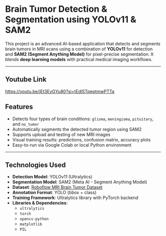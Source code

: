 #  Brain Tumor Detection & Segmentation using YOLOv11 & SAM2

This project is an advanced AI-based application that detects and segments brain tumors in MRI scans using a combination of **YOLOv11** for detection and **SAM2 (Segment Anything Model)** for pixel-precise segmentation. It blends **deep learning models** with practical medical imaging workflows.

---

## Youtube Link
https://youtu.be/jEt3EyGYu80?si=tEdlSTpeptmwPTTa


##  Features

-  Detects four types of brain conditions: `glioma`, `meningioma`, `pituitary`, and `no_tumor`
-  Automatically segments the detected tumor region using SAM2
-  Supports upload and testing of new MRI images
-  Visual training results: predictions, confusion matrix, accuracy plots
-  Easy-to-run via Google Colab or local Python environment

---

##  Technologies Used

- **Detection Model**: YOLOv11 (Ultralytics)
- **Segmentation Model**: SAM2 (Meta AI - Segment Anything Model)
- **Dataset**: [Roboflow MRI Brain Tumor Dataset](https://universe.roboflow.com/brain-tumor-detection-wsera/tumor-detection-ko5jp/dataset/8)
- **Annotation Format**: YOLO (bbox + class)
- **Training Framework**: Ultralytics library with PyTorch backend
- **Libraries & Dependencies**:  
  - `ultralytics`  
  - `torch`  
  - `opencv-python`  
  - `matplotlib`  
  - `PIL`  



